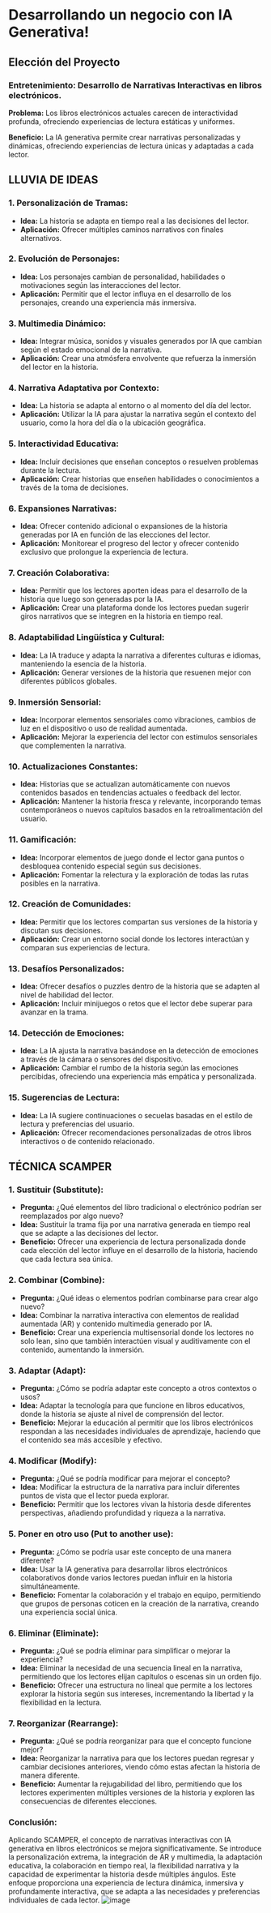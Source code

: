 # Desarrollando un negocio con IA Generativa!

## Elección del Proyecto

### Entretenimiento: Desarrollo de Narrativas Interactivas en libros electrónicos.

**Problema:** Los libros electrónicos actuales carecen de interactividad profunda, ofreciendo experiencias de lectura estáticas y uniformes.

**Beneficio:** La IA generativa permite crear narrativas personalizadas y dinámicas, ofreciendo experiencias de lectura únicas y adaptadas a cada lector.


## LLUVIA DE IDEAS

### 1. **Personalización de Tramas:**
   - **Idea:** La historia se adapta en tiempo real a las decisiones del lector.
   - **Aplicación:** Ofrecer múltiples caminos narrativos con finales alternativos.

### 2. **Evolución de Personajes:**
   - **Idea:** Los personajes cambian de personalidad, habilidades o motivaciones según las interacciones del lector.
   - **Aplicación:** Permitir que el lector influya en el desarrollo de los personajes, creando una experiencia más inmersiva.

### 3. **Multimedia Dinámico:**
   - **Idea:** Integrar música, sonidos y visuales generados por IA que cambian según el estado emocional de la narrativa.
   - **Aplicación:** Crear una atmósfera envolvente que refuerza la inmersión del lector en la historia.

### 4. **Narrativa Adaptativa por Contexto:**
   - **Idea:** La historia se adapta al entorno o al momento del día del lector.
   - **Aplicación:** Utilizar la IA para ajustar la narrativa según el contexto del usuario, como la hora del día o la ubicación geográfica.

### 5. **Interactividad Educativa:**
   - **Idea:** Incluir decisiones que enseñan conceptos o resuelven problemas durante la lectura.
   - **Aplicación:** Crear historias que enseñen habilidades o conocimientos a través de la toma de decisiones.

### 6. **Expansiones Narrativas:**
   - **Idea:** Ofrecer contenido adicional o expansiones de la historia generadas por IA en función de las elecciones del lector.
   - **Aplicación:** Monitorear el progreso del lector y ofrecer contenido exclusivo que prolongue la experiencia de lectura.

### 7. **Creación Colaborativa:**
   - **Idea:** Permitir que los lectores aporten ideas para el desarrollo de la historia que luego son generadas por la IA.
   - **Aplicación:** Crear una plataforma donde los lectores puedan sugerir giros narrativos que se integren en la historia en tiempo real.

### 8. **Adaptabilidad Lingüística y Cultural:**
   - **Idea:** La IA traduce y adapta la narrativa a diferentes culturas e idiomas, manteniendo la esencia de la historia.
   - **Aplicación:** Generar versiones de la historia que resuenen mejor con diferentes públicos globales.

### 9. **Inmersión Sensorial:**
   - **Idea:** Incorporar elementos sensoriales como vibraciones, cambios de luz en el dispositivo o uso de realidad aumentada.
   - **Aplicación:** Mejorar la experiencia del lector con estímulos sensoriales que complementen la narrativa.

### 10. **Actualizaciones Constantes:**
   - **Idea:** Historias que se actualizan automáticamente con nuevos contenidos basados en tendencias actuales o feedback del lector.
   - **Aplicación:** Mantener la historia fresca y relevante, incorporando temas contemporáneos o nuevos capítulos basados en la retroalimentación del usuario.

### 11. **Gamificación:**
   - **Idea:** Incorporar elementos de juego donde el lector gana puntos o desbloquea contenido especial según sus decisiones.
   - **Aplicación:** Fomentar la relectura y la exploración de todas las rutas posibles en la narrativa.

### 12. **Creación de Comunidades:**
   - **Idea:** Permitir que los lectores compartan sus versiones de la historia y discutan sus decisiones.
   - **Aplicación:** Crear un entorno social donde los lectores interactúan y comparan sus experiencias de lectura.

### 13. **Desafíos Personalizados:**
   - **Idea:** Ofrecer desafíos o puzzles dentro de la historia que se adapten al nivel de habilidad del lector.
   - **Aplicación:** Incluir minijuegos o retos que el lector debe superar para avanzar en la trama.

### 14. **Detección de Emociones:**
   - **Idea:** La IA ajusta la narrativa basándose en la detección de emociones a través de la cámara o sensores del dispositivo.
   - **Aplicación:** Cambiar el rumbo de la historia según las emociones percibidas, ofreciendo una experiencia más empática y personalizada.

### 15. **Sugerencias de Lectura:**
   - **Idea:** La IA sugiere continuaciones o secuelas basadas en el estilo de lectura y preferencias del usuario.
   - **Aplicación:** Ofrecer recomendaciones personalizadas de otros libros interactivos o de contenido relacionado.


## TÉCNICA SCAMPER

### 1. **Sustituir (Substitute):**
   - **Pregunta:** ¿Qué elementos del libro tradicional o electrónico podrían ser reemplazados por algo nuevo?
   - **Idea:** Sustituir la trama fija por una narrativa generada en tiempo real que se adapte a las decisiones del lector.
   - **Beneficio:** Ofrecer una experiencia de lectura personalizada donde cada elección del lector influye en el desarrollo de la historia, haciendo que cada lectura sea única.

### 2. **Combinar (Combine):**
   - **Pregunta:** ¿Qué ideas o elementos podrían combinarse para crear algo nuevo?
   - **Idea:** Combinar la narrativa interactiva con elementos de realidad aumentada (AR) y contenido multimedia generado por IA.
   - **Beneficio:** Crear una experiencia multisensorial donde los lectores no solo lean, sino que también interactúen visual y auditivamente con el contenido, aumentando la inmersión.

### 3. **Adaptar (Adapt):**
   - **Pregunta:** ¿Cómo se podría adaptar este concepto a otros contextos o usos?
   - **Idea:** Adaptar la tecnología para que funcione en libros educativos, donde la historia se ajuste al nivel de comprensión del lector.
   - **Beneficio:** Mejorar la educación al permitir que los libros electrónicos respondan a las necesidades individuales de aprendizaje, haciendo que el contenido sea más accesible y efectivo.

### 4. **Modificar (Modify):**
   - **Pregunta:** ¿Qué se podría modificar para mejorar el concepto?
   - **Idea:** Modificar la estructura de la narrativa para incluir diferentes puntos de vista que el lector pueda explorar.
   - **Beneficio:** Permitir que los lectores vivan la historia desde diferentes perspectivas, añadiendo profundidad y riqueza a la narrativa.

### 5. **Poner en otro uso (Put to another use):**
   - **Pregunta:** ¿Cómo se podría usar este concepto de una manera diferente?
   - **Idea:** Usar la IA generativa para desarrollar libros electrónicos colaborativos donde varios lectores puedan influir en la historia simultáneamente.
   - **Beneficio:** Fomentar la colaboración y el trabajo en equipo, permitiendo que grupos de personas coticen en la creación de la narrativa, creando una experiencia social única.

### 6. **Eliminar (Eliminate):**
   - **Pregunta:** ¿Qué se podría eliminar para simplificar o mejorar la experiencia?
   - **Idea:** Eliminar la necesidad de una secuencia lineal en la narrativa, permitiendo que los lectores elijan capítulos o escenas sin un orden fijo.
   - **Beneficio:** Ofrecer una estructura no lineal que permite a los lectores explorar la historia según sus intereses, incrementando la libertad y la flexibilidad en la lectura.

### 7. **Reorganizar (Rearrange):**
   - **Pregunta:** ¿Qué se podría reorganizar para que el concepto funcione mejor?
   - **Idea:** Reorganizar la narrativa para que los lectores puedan regresar y cambiar decisiones anteriores, viendo cómo estas afectan la historia de manera diferente.
   - **Beneficio:** Aumentar la rejugabilidad del libro, permitiendo que los lectores experimenten múltiples versiones de la historia y exploren las consecuencias de diferentes elecciones.

### Conclusión:
Aplicando SCAMPER, el concepto de narrativas interactivas con IA generativa en libros electrónicos se mejora significativamente. Se introduce la personalización extrema, la integración de AR y multimedia, la adaptación educativa, la colaboración en tiempo real, la flexibilidad narrativa y la capacidad de experimentar la historia desde múltiples ángulos. Este enfoque proporciona una experiencia de lectura dinámica, inmersiva y profundamente interactiva, que se adapta a las necesidades y preferencias individuales de cada lector.
![image](https://github.com/user-attachments/assets/fde02755-6018-4597-acc3-a71746f66eaa)


